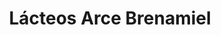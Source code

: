 ---
title: "Lácteos Arce Brenamiel"
url: /oaxaca-de-juarez/lacteos-arce-brenamiel/
shop: comodidad
---
